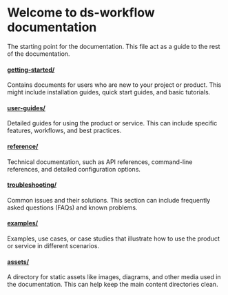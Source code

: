 # Welcome to ds-workflow documentation

The starting point for the documentation. This file act as a guide to the rest of the documentation.

#### [getting-started/](./docs/getting-started/)
Contains documents for users who are new to your project or product. This might include installation guides, quick start guides, and basic tutorials.

#### [user-guides/](./docs/user-guides/)
Detailed guides for using the product or service. This can include specific features, workflows, and best practices.

#### [reference/](./docs/reference/)
Technical documentation, such as API references, command-line references, and detailed configuration options.

#### [troubleshooting/](./docs/troubleshooting/)
Common issues and their solutions. This section can include frequently asked questions (FAQs) and known problems.

#### [examples/](./docs/examples/)
Examples, use cases, or case studies that illustrate how to use the product or service in different scenarios.

#### [assets/](./docs/assets/)
A directory for static assets like images, diagrams, and other media used in the documentation. This can help keep the main content directories clean.
